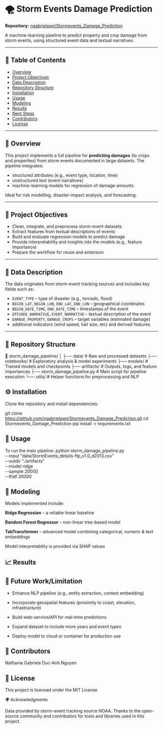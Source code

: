 # 🌪️ Storm Events Damage Prediction  
**Repository:** [ngabrielaxej/Stormevents_Damage_Prediction](https://github.com/ngabrielaxej/Stormevents_Damage_Prediction)

A machine-learning pipeline to predict property and crop damage from storm events, using structured event data and textual narratives.

---

## 📘 Table of Contents  
- [Overview](#-overview)  
- [Project Objectives](#-project-objectives)  
- [Data Description](#-data-description)  
- [Repository Structure](#-repository-structure)  
- [Installation](#-installation)  
- [Usage](#-usage)  
- [Modeling](#-modeling)  
- [Results](#-results)  
- [Next Steps](#-next-steps)  
- [Contributors](#-contributors)  
- [License](#-license)  

---

## 🧠 Overview  
This project implements a full pipeline for **predicting damages** (to crops and properties) from storm events documented in large datasets. The pipeline integrates:  
- structured attributes (e.g., event type, location, time)  
- unstructured text (event narratives)  
- machine-learning models for regression of damage amounts  

Ideal for risk modelling, disaster-impact analysis, and forecasting.

---

## 🎯 Project Objectives  
- Clean, integrate, and preprocess storm-event datasets  
- Extract features from textual descriptions of events  
- Build and evaluate regression models to predict damage  
- Provide interpretability and insights into the models (e.g., feature importance)  
- Prepare the workflow for reuse and extension  

---

## 🧾 Data Description  
The data originates from storm-event tracking sources and includes key fields such as:  
- `EVENT_TYPE` – type of disaster (e.g., tornado, flood)  
- `BEGIN_LAT`, `BEGIN_LON`, `END_LAT`, `END_LON` – geographical coordinates  
- `BEGIN_DATE_TIME`, `END_DATE_TIME` – timestamps of the event  
- `EPISODE_NARRATIVE`, `EVENT_NARRATIVE` – textual description of the event  
- `DAMAGE_PROPERTY`, `DAMAGE_CROPS` – target variables (estimated damage)  
- additional indicators (wind speed, hail size, etc) and derived features  


---

## 📁 Repository Structure  

📂 storm_damage_pipeline/
│
├── data/                 # Raw and processed datasets
├── notebooks/            # Exploratory analysis & model experiments
├── models/               # Trained models and checkpoints
├── artifacts/            # Outputs, logs, and feature importances
├── storm_damage_pipeline.py  # Main script for pipeline execution
└── utils/                # Helper functions for preprocessing and NLP



## ⚙️ Installation  
Clone the repository and install dependencies:

git clone https://github.com/ngabrielaxej/Stormevents_Damage_Prediction.git
cd Stormevents_Damage_Prediction
pip install -r requirements.txt

## 🧭 Usage

To run the main pipeline:
python storm_damage_pipeline.py \
  --input "data/StormEvents_details-ftp_v1.0_d2013.csv" \
  --outdir "./artifacts" \
  --model ridge \
  --sample 20000 \
  --tfidf 20000


## 🤖 Modeling

Models implemented include:

**Ridge Regression** – a reliable linear baseline

**Random Forest Regressor** – non-linear tree-based model

**TabTransformer** – advanced model combining categorical, numeric & text embeddings

Model interpretability is provided via SHAP values

## 📈 Results



## 🚀 Future Work/Limitation

- Enhance NLP pipeline (e.g., entity extraction, context embedding)

- Incorporate geospatial features (proximity to coast, elevation, infrastructure)

- Build web-service/API for real-time predictions

- Expand dataset to include more years and event types

- Deploy model to cloud or container for production use

## 👥 Contributors
Nathania Gabriela
Duc-Anh Nguyen

## 📄 License

This project is licensed under the MIT License


🌍 Acknowledgments

Data provided by storm-event tracking source NOAA.
Thanks to the open-source community and contributors for tools and libraries used in this project.

